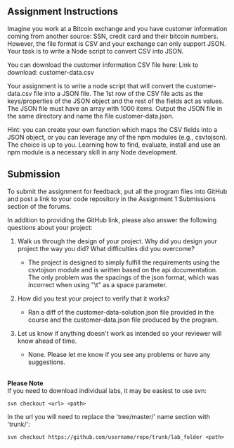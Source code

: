 ## Assignment Instructions
Imagine you work at a Bitcoin exchange and you have customer information coming from another source: SSN, credit card and their bitcoin numbers. However, the file format is CSV and your exchange can only support JSON. Your task is to write a Node script to convert CSV into JSON.

You can download the customer information CSV file here: Link to download: customer-data.csv

Your assignment is to write a node script that will convert the customer-data.csv file into a JSON file. The 1st row of the CSV file acts as the keys/properties of the JSON object and the rest of the fields act as values. The JSON file must have an array with 1000 items. Output the JSON file in the same directory and name the file customer-data.json.

Hint: you can create your own function which maps the CSV fields into a JSON object, or you can leverage any of the npm modules (e.g., csvtojson). The choice is up to you. Learning how to find, evaluate, install and use an npm module is a necessary skill in any Node development.

## Submission

To submit the assignment for feedback, put all the program files into GitHub and post a link to your code repository in the Assignment 1 Submissions section of the forums.

In addition to providing the GitHub link, please also answer the following questions about your project:

1. Walk us through the design of your project. Why did you design your project the way you did? What difficulties did you overcome?
    * The project is designed to simply fulfill the requirements using the csvtojson module and is written based on the api documentation. The only problem was the spacings of the json format, which was incorrect when using "\t" as a space parameter.

2. How did you test your project to verify that it works? 
    * Ran a diff of the customer-data-solution.json file provided in the course and the customer-data.json file produced by the program.

3. Let us know if anything doesn't work as intended so your reviewer will know ahead of time.
    * None. Please let me know if you see any problems or have any suggestions.

\
**Please Note**\
If you need to download individual labs, it may be easiest to use svn:

`svn checkout <url> <path>`

In the url you will need to replace the 'tree/master/' name section with 'trunk/':

`svn checkout https://github.com/username/repo/trunk/lab_folder <path>`
